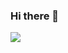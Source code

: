 ### Hi there 👋

<img src = "https://img.shields.io/badge/React-243763?style=for-the-badge&logo=ReactOS Lightning&logoColor=white"/>
